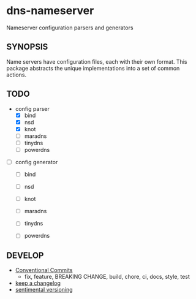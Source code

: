 # dns-nameserver

Nameserver configuration parsers and generators


## SYNOPSIS

Name servers have configuration files, each with their own format. This package abstracts the unique implementations into a set of common actions.


## TODO

- config parser
    - [x] bind
    - [x] nsd
    - [x] knot
    - [ ] maradns
    - [ ] tinydns
    - [ ] powerdns
- [ ] config generator
    - [ ] bind
    - [ ] nsd
    - [ ] knot
    - [ ] maradns
    - [ ] tinydns
    - [ ] powerdns


## DEVELOP

- [Conventional Commits](https://www.conventionalcommits.org/en/v1.0.0/)
  + fix, feature, BREAKING CHANGE, build, chore, ci, docs, style, test
- [keep a changelog](https://keepachangelog.com/)
- [sentimental versioning](http://sentimentalversioning.org)
